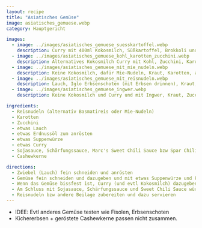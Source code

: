 ```yaml
---
layout: recipe
title: "Asiatisches Gemüse"
image: asiatisches_gemuese.webp
category: Hauptgericht

images:
  - image: ../images/asiatisches_gemuese_suesskartoffel.webp
    description: Curry mit 400ml Kokosmilch, Süßkartoffel, Brokkoli und Reis
  - image: ../images/asiatisches_gemuese_kohl_karotten_zucchini.webp
    description: Alternatives Kokosmilch Curry mit Kohl, Zucchini, Karotten, angerösteten Casheykernen
  - image: ../images/asiatisches_gemuese_mit_mie_nudeln.webp
    description: Keine Kokosmilch, dafür Mie-Nudeln, Kraut, Karotten, angerösteten Casheykernen
  - image: ../images/asiatisches_gemuese_mit_reisnudeln.webp
    description: Lauch, Iglo Erbsenschoten (mit Erbsen drinnen), Kraut, Karotten, angeröstete Casheykernen, Reisnudeln
  - image: ../images/asiatisches_gemuese_ingwer.webp
    description: Keine Kokosmilch und Curry und mit Ingwer, Kraut, Zucchini, Karotten, angerösteten Casheykernen

ingredients:
  - Reisnudeln (alternativ Basmatireis oder Mie-Nudeln)
  - Karotten
  - Zucchini
  - etwas Lauch
  - etwas Erdnussöl zum anrösten
  - etwas Suppenwürze
  - etwas Curry
  - Sojasauce, Schärfungssauce, Marc's Sweet Chili Sauce bzw Spar Chili-Salsa zum Würzen
  - Cashewkerne

directions:
  - Zwiebel (Lauch) fein schneiden und anrösten
  - Gemüse fein schneiden und dazugeben und mit etwas Suppenwürze und Pfeffer würzen
  - Wenn das Gemüse bissfest ist, Curry (und evtl Kokosmilch) dazugeben und nochmal kurz aufkochen lassen
  - Am Schluss mit Sojasauce, Schärfungssauce und Sweet Chili Sauce würzen und Cashewkerne anrösten und dazugeben
  - Reisnudeln bzw andere Beilage zubereiten und dazu servieren
---
```


* IDEE: Evtl anderes Gemüse testen wie Fisolen, Erbsenschoten
* Kichererbsen + geröstete Cashewkerne passen nicht zusammen.